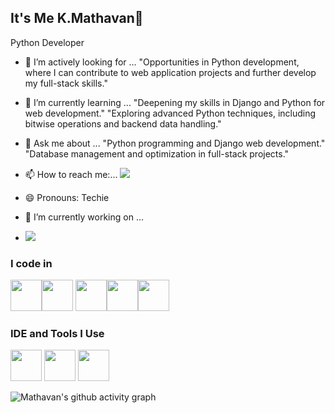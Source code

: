 ## It's Me K.Mathavan👋

Python Developer

- 👀 I’m actively looking for ...
"Opportunities in Python development, where I can contribute to web application projects and further develop my full-stack skills."
- 🌱 I’m currently learning ...
"Deepening my skills in Django and Python for web development."
"Exploring advanced Python techniques, including bitwise operations and backend data handling."
- 💬 Ask me about ...
"Python programming and Django web development."
"Database management and optimization in full-stack projects."
- 📫 How to reach me:... <a href="mailto:kmathavancsegmail.com"><img src="https://img.shields.io/badge/Gmail-D14836?style=for-the-badge&logo=gmail&logoColor=white" /></a>

- 😄 Pronouns: Techie

- 🔭 I’m currently working on ...
-  <a href="https://libraryproject.pythonanywhere.com/">
    <img src="https://img.icons8.com/deco-color/48/project.png" />
</a>




### I code in
<img height="50" width="50" src="https://img.icons8.com/color/48/000000/python.png"/><img height="50" width="50" src=https://img.icons8.com/color/48/django.png >
<img height="50" width="50" src="https://img.icons8.com/color/48/000000/html-5.png" /><img height="50" width="50" src="https://img.icons8.com/color/48/000000/css3.png" /><img height="50" width="50" src="https://img.icons8.com/fluency/48/mysql-logo.png"/>


### IDE and Tools I Use
<img height="50" width="50" src="https://img.icons8.com/color/48/000000/visual-studio-code-2019.png"/> <img height="50" width="50" src="https://img.icons8.com/color/48/000000/pycharm.png"/> <img height="50" width="50" src="https://img.icons8.com/glyph-neue/64/github.png"/> 

![Mathavan's github activity graph](https://github-readme-activity-graph.vercel.app/graph?username=Mathavancse&bg_color=000000&color=15d57c&line=0ae65e&point=1a4d39&area=true&hide_border=true)
